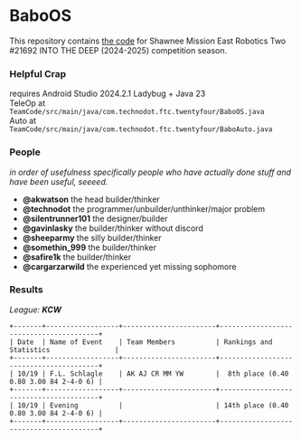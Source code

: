# BaboOS

This repository contains [the code](https://github.com/TechDudie/BaboOS/tree/main/TeamCode/src/main/java/com/technodot/ftc/twentyfour) for Shawnee Mission East Robotics Two #21692 INTO THE DEEP (2024-2025) competition season.

### Helpful Crap

requires Android Studio 2024.2.1 Ladybug + Java 23<br>
TeleOp at `TeamCode/src/main/java/com.technodot.ftc.twentyfour/BaboOS.java`<br>
Auto at `TeamCode/src/main/java/com.technodot.ftc.twentyfour/BaboAuto.java`<br>

### People
*in order of usefulness*
*specifically people who have actually done stuff and have been useful, seeeed.*

- **@akwatson** the head builder/thinker
- **@technodot** the programmer/unbuilder/unthinker/major problem
- **@silentrunner101** the designer/builder
- **@gavinlasky** the builder/thinker without discord
- **@sheeparmy** the silly builder/thinker
- **@somethin_999** the builder/thinker
- **@safire1k** the builder/thinker
- **@cargarzarwild** the experienced yet missing sophomore

### Results
*League: **KCW***
```
+-------+------------------+-----------------------+----------------------------------------+
| Date  | Name of Event    | Team Members          | Rankings and Statistics                |
+-------+------------------+-----------------------+----------------------------------------+
| 10/19 | F.L. Schlagle    | AK AJ CR MM YW        |  8th place (0.40 0.80 3.00 84 2-4-0 6) |
+-------+------------------+-----------------------+----------------------------------------+
| 10/19 | Evening          |                       | 14th place (0.40 0.80 3.00 84 2-4-0 6) |
+-------+------------------+-----------------------+----------------------------------------+
```